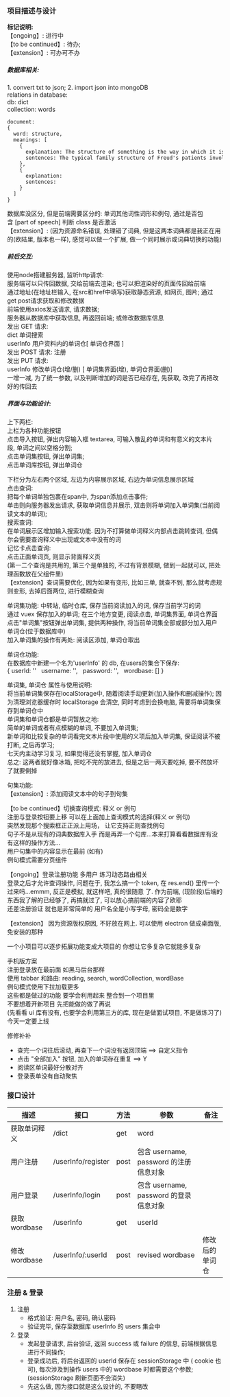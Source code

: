 ### 项目描述与设计

**标记说明:**  
【ongoing】: 进行中  
【to be continued】: 待办;   
【extension】: 可办可不办     

##### 数据库相关:
1. convert txt to json;
2. import json into mongoDB  
relations in database:  
db: dict  
collection: words  
```
document:
{
  word: structure,
  meanings: [
    {
      explanation: The structure of something is the way in which it is made, built, or organized. 
      sentences: The typical family structure of Freud's patients involved two parents and two children.
    },
    {
      explanation:
      sentences: 
    }
  ]
}
```
数据库没区分, 但是前端需要区分的: 单词其他词性词形和例句, 通过是否包含 [part of speech] 判断 class 是否激活  
【extension】: (因为资源命名错误, 处理错了词典, 但是这两本词典都是我正在用的(欧陆里, 版本也一样), 感觉可以做一个扩展, 做一个同时展示或词典切换的功能)


##### 前后交互:  
使用node搭建服务器, 监听http请求:  
服务端可以只传回数据, 交给前端去渲染; 也可以把渲染好的页面传回给前端  
通过地址(在地址栏输入, 在src和href中填写)获取静态资源, 如网页, 图片; 通过get post请求获取和修改数据  
前端使用axios发送请求, 请求数据;  
服务器从数据库中获取信息, 再返回前端; 或修改数据库信息  
发出 GET 请求:   
dict 单词搜索  
userInfo 用户资料内的单词仓[ 单词仓界面 ]  
发出 POST 请求: 注册  
发出 PUT 请求:   
userInfo 修改单词仓(增/删) [ 单词集界面(增), 单词仓界面(删)]  
一增一减, 为了统一参数, 以及判断增加的词是否已经存在, 先获取, 改完了再把改好的传回去  

##### 界面与功能设计:
上下两栏:  
上栏为各种功能按钮  
点击导入按钮, 弹出内容输入框 textarea, 可输入散乱的单词和有意义的文本片段, 单词之间以空格分割;  
点击单词集按钮, 弹出单词集;  
点击单词库按钮, 弹出单词仓  

下栏分为左右两个区域, 左边为内容展示区域, 右边为单词信息展示区域  
点击查词:  
把每个单词单独包裹在span中, 为span添加点击事件;  
单击则向服务器发出请求, 获取单词信息并展示, 双击则将单词加入单词集(当前阅读文本的单词);  
搜索查词:   
在单词展示区增加输入搜索功能. 因为不打算做单词释义内部点击跳转查词, 但偶尔会需要查询释义中出现或文本中没有的词  
记忆卡点击查询:  
点击正面单词页, 则显示背面释义页  
(第一二个查询是共用的, 第三个是单独的, 不过有背景模糊, 做到一起就可以, 把处理函数放在父组件里)  
【extension】查词需要优化, 因为如果有变形, 比如三单, 就查不到, 那么就考虑规则变形, 去掉后面两位, 进行模糊查询  

<!-- 以下通过上栏点击按钮实现 -->  
单词集功能: 中转站, 临时仓库, 保存当前阅读加入的词, 保存当前学习的词  
通过 vuex 保存加入的单词; 在三个地方变更, 阅读点击, 单词集界面, 单词仓界面  
点击"单词集"按钮弹出单词集, 提供两种操作, 将当前单词集全部或部分加入用户单词仓(位于数据库中)  
加入单词集的操作有两处: 阅读区添加, 单词仓取出  

单词仓功能:  
在数据库中新建一个名为'userInfo' 的 db, 在users的集合下保存:  
{
  userId: ''
  username: '',
  password: '',
  wordbase: []
}

单词集, 单词仓 属性与使用说明:  
将当前单词集保存在localStorage中, 随着阅读手动更新(加入操作和删减操作); 因为清理浏览器缓存时 localStorage 会清空, 同时考虑到会换电脑, 需要将单词集保存到单词仓中  
单词集和单词仓都是单词暂放之地:  
简单的单词或者有点模糊的单词, 不要加入单词集;   
新单词和比较复杂的单词看完文本片段中使用的义项后加入单词集, 保证阅读不被打断, 之后再学习;   
七天内主动学习复习, 如果觉得还没有掌握, 加入单词仓  
总之: 这两者就好像冰箱, 把吃不完的放进去, 但是之后一两天要吃掉, 要不然放坏了就要倒掉  

句集功能:   
【extension】: 添加阅读文本中的句子到句集  

【to be continued】切换查询模式: 释义 or 例句  
注册与登录按钮要上移 可以在上面加上查询模式的选择(释义 or 例句)  
突然发现那个搜索框正正派上用场， 让它支持正则查找例句  
句子不是从现有的词典数据库入手 而是再弄一个句库...本来打算看看数据库有没有这样的操作方法...  
用户句集中的内容显示在最前 (如有)  
例句模式需要分页组件  

【ongoing】登录注册功能 多用户 练习动态路由相关  
登录之后才允许查词操作, 问题在于, 我怎么搞一个 token, 在 res.end() 里传一个过来吗...emmm, 反正是模拟, 就这样吧, 真的很随意  了. 作为前端, (现阶段)后端的东西我了解的已经够了, 再搞就过了, 可以放心搞前端的内容了欧耶  
还差注册验证 就也是非常简单的 用户名全是小写字母, 密码全是数字  

【extension】
因为资源版权原因, 不好放在网上. 可以使用 electron 做成桌面版, 免安装的那种  

一个小项目可以逐步拓展功能变成大项目的 你想让它多复杂它就能多复杂  

手机版方案  
注册登录放在最前面 如黑马后台那样  
使用 tabbar 和路由: reading, search, wordCollection, wordBase  
例句模式使用下拉加载更多  
这些都是做过的功能 要学会利用起来 整合到一个项目里  
不要想着开新项目 先把能做的做了再说   
(先看看 ui 库有没有, 也要学会利用第三方的库, 现在是做面试项目, 不是做练习了)  
今天一定要上线  

修修补补 
- 查完一个词往后滚动, 再查下一个词没有返回顶端 ==> 自定义指令
- 点击 "全部加入" 按钮, 加入的单词存在重复  ==> Y
- 阅读区单词最好分散对齐  
- 登录表单没有自动聚焦







### 接口设计

|  描述         | 接口       |  方法 |  参数  | 备注  |
|  ------------| --------  |----  |----     |----  |
| 获取单词释义   | /dict     |get   |word     | |
| 用户注册      | /userInfo/register |post |包含 username, password 的注册信息对象 | |
| 用户登录      | /userInfo/login |post |包含 username, password 的登录信息对象 | |
| 获取 wordbase | /userInfo |get  | userId | |
| 修改 wordbase | /userInfo/:userId |post | revised wordbase | 修改后的单词仓|



### 注册 & 登录
1. 注册
   - 格式验证: 用户名, 密码, 确认密码
   - 验证完毕, 保存至数据库 userInfo 的 users 集合中
2. 登录
   - 发起登录请求, 后台验证, 返回 success 或 failure 的信息, 前端根据信息进行不同操作; 
   - 登录成功后, 将后台返回的 userId 保存在 sessionStorage 中 ( cookie 也可), 每次涉及到操作 users 中的 wordbase 时都需要这个参数; (sessionStorage 刷新页面不会消失)
   - 先这么做, 因为接口就是这么设计的, 不要瞎改
